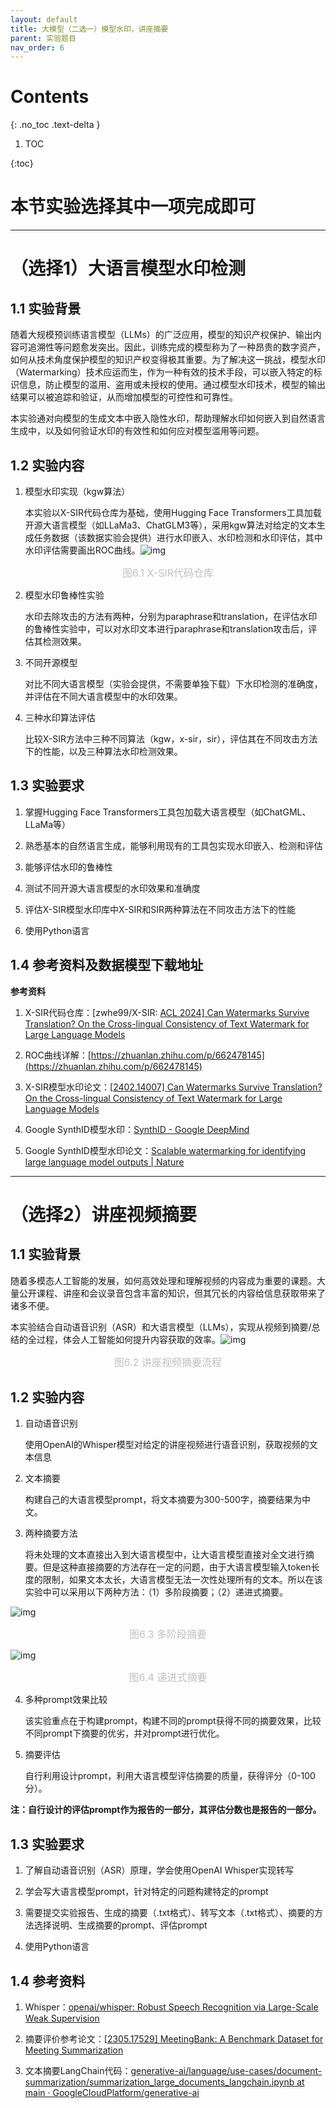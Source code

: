 ```yaml
---
layout: default
title: 大模型（二选一）模型水印，讲座摘要
parent: 实验题目
nav_order: 6
---
```

# Contents
{: .no_toc .text-delta }

1. TOC

{:toc}

# **本节实验选择其中一项完成即可**

---

# （选择1）大语言模型水印检测

## 1.1    实验背景

随着大规模预训练语言模型（LLMs）的广泛应用，模型的知识产权保护、输出内容可追溯性等问题愈发突出。因此，训练完成的模型称为了一种昂贵的数字资产，如何从技术角度保护模型的知识产权变得极其重要。为了解决这一挑战，模型水印（Watermarking）技术应运而生，作为一种有效的技术手段，可以嵌入特定的标识信息，防止模型的滥用、盗用或未授权的使用。通过模型水印技术，模型的输出结果可以被追踪和验证，从而增加模型的可控性和可靠性。

本实验通对向模型的生成文本中嵌入隐性水印，帮助理解水印如何嵌入到自然语言生成中，以及如何验证水印的有效性和如何应对模型滥用等问题。

## 1.2    实验内容

1. 模型水印实现（kgw算法）

   本实验以X-SIR代码仓库为基础，使用Hugging Face Transformers工具加载开源大语言模型（如LLaMa3、ChatGLM3等），采用kgw算法对给定的文本生成任务数据（该数据实验会提供）进行水印嵌入、水印检测和水印评估，其中水印评估需要画出ROC曲线。![img](../assets/images/llmExp/XSIR.png)

<center style="font-size:16px;color:#C0C0C0;">图6.1 X-SIR代码仓库</center> 

2. 模型水印鲁棒性实验

   水印去除攻击的方法有两种，分别为paraphrase和translation，在评估水印的鲁棒性实验中，可以对水印文本进行paraphrase和translation攻击后，评估其检测效果。

3. 不同开源模型

   对比不同大语言模型（实验会提供，不需要单独下载）下水印检测的准确度，并评估在不同大语言模型中的水印效果。

4. 三种水印算法评估

   比较X-SIR方法中三种不同算法（kgw，x-sir，sir），评估其在不同攻击方法下的性能，以及三种算法水印检测效果。 

## 1.3    实验要求

1. 掌握Hugging Face Transformers工具包加载大语言模型（如ChatGML、LLaMa等）

2. 熟悉基本的自然语言生成，能够利用现有的工具包实现水印嵌入、检测和评估

3. 能够评估水印的鲁棒性

4.   测试不同开源大语言模型的水印效果和准确度

5.   评估X-SIR模型水印库中X-SIR和SIR两种算法在不同攻击方法下的性能

6.   使用Python语言

## 1.4    参考资料及数据模型下载地址

**参考资料**

1. X-SIR代码仓库：[zwhe99/X-SIR: [ACL 2024\] Can Watermarks Survive Translation? On the Cross-lingual Consistency of Text Watermark for Large Language Models](https://github.com/zwhe99/X-SIR)

2.   ROC曲线详解：[https://zhuanlan.zhihu.com/p/662478145](https://zhuanlan.zhihu.com/p/662478145)

3.   X-SIR模型水印论文：[[2402.14007\] Can Watermarks Survive Translation? On the Cross-lingual Consistency of Text Watermark for Large Language Models](https://arxiv.org/abs/2402.14007)

4. Google SynthID模型水印：[SynthID - Google DeepMind](https://deepmind.google/technologies/synthid/)

5.   Google SynthID模型水印论文：[Scalable watermarking for identifying large language model outputs | Nature](https://www.nature.com/articles/s41586-024-08025-4)

---

# （选择2）讲座视频摘要

## 1.1    实验背景

随着多模态人工智能的发展，如何高效处理和理解视频的内容成为重要的课题。大量公开课程、讲座和会议录音包含丰富的知识，但其冗长的内容给信息获取带来了诸多不便。

本实验结合自动语音识别（ASR）和大语言模型（LLMs），实现从视频到摘要/总结的全过程，体会人工智能如何提升内容获取的效率。![img](../assets/images/llmExp/SummaryProcess.png)

<center style="font-size:16px;color:#C0C0C0;">图6.2 讲座视频摘要流程</center> 

## 1.2    实验内容

1. 自动语音识别

   使用OpenAI的Whisper模型对给定的讲座视频进行语音识别，获取视频的文本信息

2. 文本摘要

   构建自己的大语言模型prompt，将文本摘要为300-500字，摘要结果为中文。

3. 两种摘要方法

   将未处理的文本直接出入到大语言模型中，让大语言模型直接对全文进行摘要。但是这种直接摘要的方法存在一定的问题，由于大语言模型输入token长度的限制，如果文本太长，大语言模型无法一次性处理所有的文本。所以在该实验中可以采用以下两种方法：（1）多阶段摘要；（2）递进式摘要。

![img](../assets/images/llmExp/MultiStageSummary.png)

<center style="font-size:16px;color:#C0C0C0;">图6.3 多阶段摘要</center> 

![img](../assets/images/llmExp/ProgressiveSummary.png)

<center style="font-size:16px;color:#C0C0C0;">图6.4 递进式摘要</center> 

4. 多种prompt效果比较

   该实验重点在于构建prompt，构建不同的prompt获得不同的摘要效果，比较不同prompt下摘要的优劣，并对prompt进行优化。

5. 摘要评估

   自行利用设计prompt，利用大语言模型评估摘要的质量，获得评分（0-100分）。

**注：自行设计的评估prompt作为报告的一部分，其评估分数也是报告的一部分。**

## 1.3    实验要求

1. 了解自动语音识别（ASR）原理，学会使用OpenAI Whisper实现转写

2. 学会写大语言模型prompt，针对特定的问题构建特定的prompt

3. 需要提交实验报告、生成的摘要（.txt格式）、转写文本（.txt格式）、摘要的方法选择说明、生成摘要的prompt、评估prompt

4. 使用Python语言

## 1.4    参考资料

1. Whisper：[openai/whisper: Robust Speech Recognition via Large-Scale Weak Supervision](https://github.com/openai/whisper)

2. 摘要评价参考论文：[[2305.17529\] MeetingBank: A Benchmark Dataset for Meeting Summarization](https://arxiv.org/abs/2305.17529)

3. 文本摘要LangChain代码：[generative-ai/language/use-cases/document-summarization/summarization_large_documents_langchain.ipynb at main · GoogleCloudPlatform/generative-ai](https://github.com/GoogleCloudPlatform/generative-ai/blob/main/language/use-cases/document-summarization/summarization_large_documents_langchain.ipynb)

 
